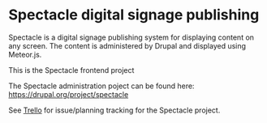 # Spectacle digital signage publishing

Spectacle is a digital signage publishing system for displaying content on any screen. The content is administered by Drupal and displayed using Meteor.js.

This is the Spectacle frontend project

The Spectacle administration poject can be found here: https://drupal.org/project/spectacle

See [Trello](https://trello.com/spectacle1) for issue/planning tracking for the Spectacle project.
